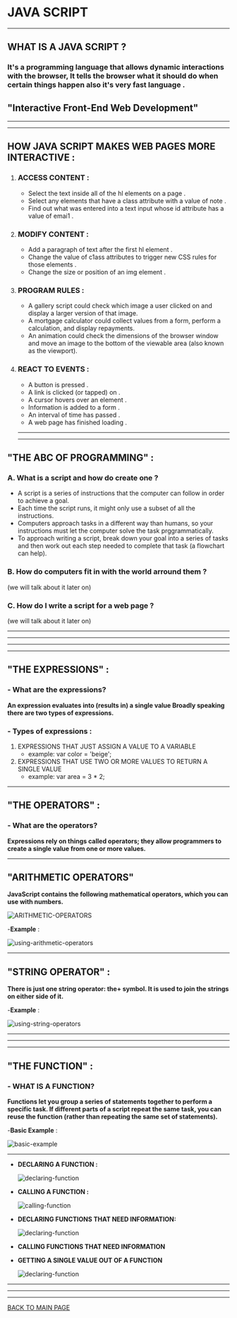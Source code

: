 # **JAVA SCRIPT**
***
## **WHAT IS A JAVA SCRIPT ?** 
### It's a programming language that allows dynamic interactions with the browser, It tells the browser what it should do when certain things happen also it's very fast language .

## **"Interactive Front-End Web Development"**

***
***
## **HOW JAVA SCRIPT MAKES WEB PAGES MORE INTERACTIVE :**
1. ### **ACCESS CONTENT** :
    * Select the text inside all of the hl elements on a page .
    * Select any elements that have a class attribute with a value of note .
   * Find out what was entered into a text input whose id attribute has a value of emai1 .
2. ### **MODIFY CONTENT** :
   * Add a paragraph of text after the first hl element .
   * Change the value of c1ass attributes to trigger new CSS rules for those elements .
   * Change the size or position of an img element .
3. ### **PROGRAM RULES** :
   * A gallery script could check which image a user clicked on and display a larger version of that image.
   * A mortgage calculator could collect values from a form, perform a calculation, and display repayments. 
   * An animation could check the dimensions of the browser window and move an image to the bottom of the viewable area (also known as the viewport). 
4. ### **REACT TO EVENTS** :
   * A button is pressed .
   * A link is clicked (or tapped) on .
   * A cursor hovers over an element .
   * Information is added to a form .
   * An interval of time has passed .
   * A web page has finished loading .
   ***
   ***
## **"THE ABC OF PROGRAMMING"** :
### **A. What is a script and how do create one ?**
  * A script is a series of instructions that the computer can follow in order to achieve a goal. 
  * Each time the script runs, it might only use a subset of all the instructions.
  * Computers approach tasks in a different way than humans, so your instructions must let the computer solve the task prggrammatically.  
  * To approach writing a script, break down your goal into a series of tasks and then work out each step needed to complete that task (a flowchart can help). 

### **B. How do computers fit in with the world arround them ?** 
(we will talk about it later on)
### **C. How do I write a script for a web page ?** 
(we will talk about it later on)
***
***
***
***
## **"THE EXPRESSIONS"** :
### - **What are the expressions?**
**An expression evaluates into (results in) a single value Broadly speaking there are two types of expressions.**
### - **Types of expressions :**
1. EXPRESSIONS THAT JUST ASSIGN A VALUE TO A VARIABLE 
    * example: var color = 'beige'; 
2. EXPRESSIONS THAT USE TWO OR MORE VALUES TO RETURN A SINGLE VALUE
   * example: var area = 3 * 2; 
***
## **"THE OPERATORS"** :
### - **What are the operators?**
**Expressions rely on things called operators; they allow programmers to create a single value from one or more values.**
   ***
## **"ARITHMETIC OPERATORS"** 
**JavaScript contains the following mathematical operators, which you can use with numbers.** 

![ARITHMETIC-OPERATORS](21.JPG)

-**Example** :

![using-arithmetic-operators](22.JPG)
***
## **"STRING OPERATOR"** :
**There is just one string operator: the+ symbol. It is used to join the strings on either side of it.**

-**Example** :

![using-string-operators](23.JPG)
***
***
***
## **"THE FUNCTION"** :
### - **WHAT IS A FUNCTION?**
**Functions let you group a series of statements together to perform a specific task. If different parts of a script repeat the same task, you can reuse the function (rather than repeating the same set of statements).**

-**Basic Example** :

   ![basic-example](24.JPG)

***
 * **DECLARING A FUNCTION :**

   ![declaring-function](25.JPG)

 * **CALLING A FUNCTION :**

   ![calling-function](26.JPG)
 
 * **DECLARING  FUNCTIONS THAT NEED INFORMATION:**

    ![declaring-function](27.JPG)

 * **CALLING FUNCTIONS THAT NEED INFORMATION**

 * **GETTING A SINGLE VALUE OUT OF A FUNCTION**

    ![declaring-function](28.JPG)


***
***
***
[BACK TO MAIN PAGE](https://github.com/farahalwahaibi/Reading-Notes/blob/main/README.md)


